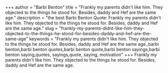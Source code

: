 +++
author = "Barbi Benton"
title = "Frankly my parents didn't like him. They objected to the things he stood for. Besides, daddy and Hef are the same age."
description = "the best Barbi Benton Quote: Frankly my parents didn't like him. They objected to the things he stood for. Besides, daddy and Hef are the same age."
slug = "frankly-my-parents-didnt-like-him-they-objected-to-the-things-he-stood-for-besides-daddy-and-hef-are-the-same-age"
keywords = "Frankly my parents didn't like him. They objected to the things he stood for. Besides, daddy and Hef are the same age.,barbi benton,barbi benton quotes,barbi benton quote,barbi benton sayings,barbi benton saying,quotes, sayings,quote, saying, motivation"
+++
Frankly my parents didn't like him. They objected to the things he stood for. Besides, daddy and Hef are the same age.
